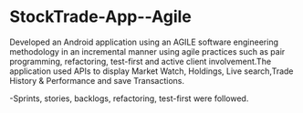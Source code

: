 # StockTrade-App--Agile

Developed an Android application using an AGILE software engineering methodology in an incremental manner using agile practices such as pair programming, refactoring, test-first and active client involvement.The application used APIs to display Market Watch, Holdings, Live search,Trade History & Performance and save Transactions.

-Sprints, stories, backlogs, refactoring, test-first were followed.
